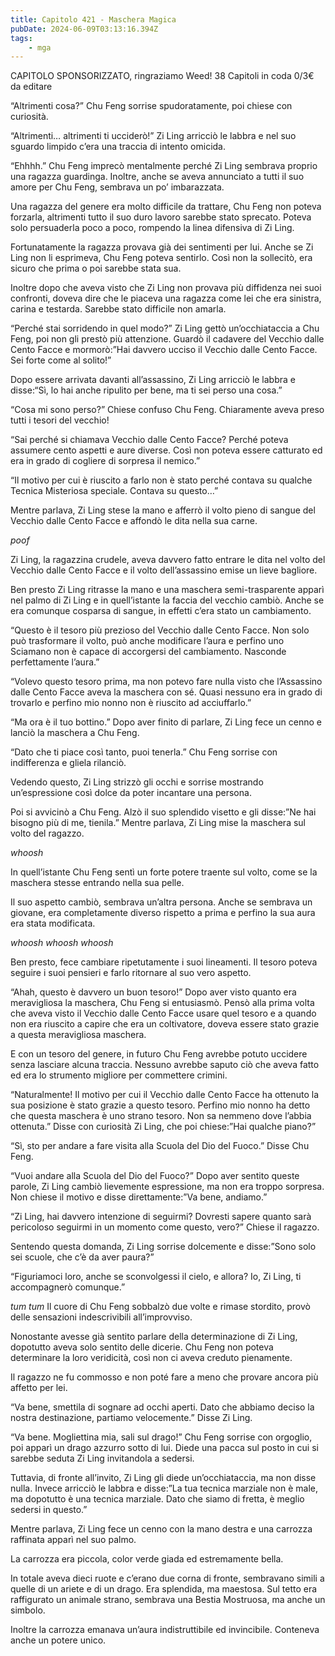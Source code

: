 ```yaml
---
title: Capitolo 421 - Maschera Magica
pubDate: 2024-06-09T03:13:16.394Z
tags:
    - mga
---
```

                
CAPITOLO SPONSORIZZATO, ringraziamo Weed!
38 Capitoli in coda 0/3€
da editare


“Altrimenti cosa?” Chu Feng sorrise spudoratamente, poi chiese con curiosità.


“Altrimenti… altrimenti ti ucciderò!” Zi Ling arricciò le labbra e nel suo sguardo limpido c’era una traccia di intento omicida.


“Ehhhh.” Chu Feng imprecò mentalmente perché Zi Ling sembrava proprio una ragazza guardinga. Inoltre, anche se aveva annunciato a tutti il suo amore per Chu Feng, sembrava un po’ imbarazzata.


Una ragazza del genere era molto difficile da trattare, Chu Feng non poteva forzarla, altrimenti tutto il suo duro lavoro sarebbe stato sprecato. Poteva solo persuaderla poco a poco, rompendo la linea difensiva di Zi Ling.


Fortunatamente la ragazza provava già dei sentimenti per lui. Anche se Zi Ling non li esprimeva, Chu Feng poteva sentirlo.
Così non la sollecitò, era sicuro che prima o poi sarebbe stata sua.


Inoltre dopo che aveva visto che Zi Ling non provava più diffidenza nei suoi confronti, doveva dire che le piaceva una ragazza come lei che era sinistra, carina e testarda. Sarebbe stato difficile non amarla.


“Perché stai sorridendo in quel modo?” Zi Ling gettò un’occhiataccia a Chu Feng, poi non gli prestò più attenzione. Guardò il cadavere del Vecchio dalle Cento Facce e mormorò:”Hai davvero ucciso il Vecchio dalle Cento Facce. Sei forte come al solito!”


Dopo essere arrivata davanti all’assassino, Zi Ling arricciò le labbra e disse:“Sì, lo hai anche ripulito per bene, ma ti sei perso una cosa.”


“Cosa mi sono perso?” Chiese confuso Chu Feng. Chiaramente aveva preso tutti i tesori del vecchio!


“Sai perché si chiamava Vecchio dalle Cento Facce? Perché poteva assumere cento aspetti e aure diverse. Così non poteva essere catturato ed era in grado di cogliere di sorpresa il nemico.”


“Il motivo per cui è riuscito a farlo non è stato perché contava su qualche Tecnica Misteriosa speciale. Contava su questo…”


Mentre parlava, Zi Ling stese la mano e afferrò il volto pieno di sangue del Vecchio dalle Cento Facce e affondò le dita nella sua carne.


*poof*


Zi Ling, la ragazzina crudele, aveva davvero fatto entrare le dita nel volto del Vecchio dalle Cento Facce e il volto dell’assassino emise un lieve bagliore.


Ben presto Zi Ling ritrasse la mano e una maschera semi-trasparente apparì nel palmo di Zi Ling e in quell’istante la faccia del vecchio cambiò. Anche se era comunque cosparsa di sangue, in effetti c’era stato un cambiamento.


“Questo è il tesoro più prezioso del Vecchio dalle Cento Facce. Non solo può trasformare il volto, può anche modificare l’aura e perfino uno Sciamano non è capace di accorgersi del cambiamento. Nasconde perfettamente l’aura.”


“Volevo questo tesoro prima, ma non potevo fare nulla visto che l’Assassino dalle Cento Facce aveva la maschera con sé. Quasi nessuno era in grado di trovarlo e perfino mio nonno non è riuscito ad acciuffarlo.”


“Ma ora è il tuo bottino.” Dopo aver finito di parlare, Zi Ling fece un cenno e lanciò la maschera a Chu Feng.


“Dato che ti piace così tanto, puoi tenerla.” Chu Feng sorrise con indifferenza e gliela rilanciò.


Vedendo questo, Zi Ling strizzò gli occhi e sorrise mostrando un’espressione così dolce da poter incantare una persona.


Poi si avvicinò a Chu Feng. Alzò il suo splendido visetto e gli disse:”Ne hai bisogno più di me, tienila.” Mentre parlava, Zi Ling mise la maschera sul volto del ragazzo.


*whoosh*


In quell’istante Chu Feng sentì un forte potere traente sul volto, come se la maschera stesse entrando nella sua pelle.


Il suo aspetto cambiò, sembrava un’altra persona. Anche se sembrava un giovane, era completamente diverso rispetto a prima e perfino la sua aura era stata modificata.


*whoosh whoosh whoosh*


Ben presto, fece cambiare ripetutamente i suoi lineamenti. Il tesoro poteva seguire i suoi pensieri e farlo ritornare al suo vero aspetto.


“Ahah, questo è davvero un buon tesoro!” Dopo aver visto quanto era meravigliosa la maschera, Chu Feng si entusiasmò. Pensò alla prima volta che aveva visto il Vecchio dalle Cento Facce usare quel tesoro e a quando non era riuscito a capire che era un coltivatore, doveva essere stato grazie a questa meravigliosa maschera.


E con un tesoro del genere, in futuro Chu Feng avrebbe potuto uccidere senza lasciare alcuna traccia. Nessuno avrebbe saputo ciò che aveva fatto ed era lo strumento migliore per commettere crimini.


“Naturalmente! Il motivo per cui il Vecchio dalle Cento Facce ha ottenuto la sua posizione è stato grazie a questo tesoro. Perfino mio nonno ha detto che questa maschera è uno strano tesoro.
Non sa nemmeno dove l’abbia ottenuta.” Disse con curiosità Zi Ling, che poi chiese:”Hai qualche piano?”


“Sì, sto per andare a fare visita alla Scuola del Dio del Fuoco.” Disse Chu Feng.


“Vuoi andare alla Scuola del Dio del Fuoco?” Dopo aver sentito queste parole, Zi Ling cambiò lievemente espressione, ma non era troppo sorpresa. Non chiese il motivo e disse direttamente:”Va bene, andiamo.”


“Zi Ling, hai davvero intenzione di seguirmi? Dovresti sapere quanto sarà pericoloso seguirmi in un momento come questo, vero?” Chiese il ragazzo.


Sentendo questa domanda, Zi Ling sorrise dolcemente e disse:”Sono solo sei scuole, che c’è da aver paura?”


“Figuriamoci loro, anche se sconvolgessi il cielo, e allora? Io, Zi Ling, ti accompagnerò comunque.”


*tum tum* Il cuore di Chu Feng sobbalzò due volte e rimase stordito, provò delle sensazioni indescrivibili all’improvviso.


Nonostante avesse già sentito parlare della determinazione di Zi Ling, dopotutto aveva solo sentito delle dicerie. Chu Feng non poteva determinare la loro veridicità, così non ci aveva creduto pienamente.


Il ragazzo ne fu commosso e non poté fare a meno che provare ancora più affetto per lei.


“Va bene, smettila di sognare ad occhi aperti. Dato che abbiamo deciso la nostra destinazione, partiamo velocemente.” Disse Zi Ling.


“Va bene. Mogliettina mia, sali sul drago!” Chu Feng sorrise con orgoglio, poi apparì un drago azzurro sotto di lui. Diede una pacca sul posto in cui si sarebbe seduta Zi Ling invitandola a sedersi.


Tuttavia, di fronte all’invito, Zi Ling gli diede un’occhiataccia, ma non disse nulla. Invece arricciò le labbra e disse:”La tua tecnica marziale non è male, ma dopotutto è una tecnica marziale. Dato che siamo di fretta, è meglio sedersi in questo.”


Mentre parlava, Zi Ling fece un cenno con la mano destra e una carrozza raffinata apparì nel suo palmo.


La carrozza era piccola, color verde giada ed estremamente bella.


In totale aveva dieci ruote e c’erano due corna di fronte, sembravano simili a quelle di un ariete e di un drago. Era splendida, ma maestosa. Sul tetto era raffigurato un animale strano, sembrava una Bestia Mostruosa, ma anche un simbolo.


Inoltre la carrozza emanava un’aura indistruttibile ed invincibile. Conteneva anche un potere unico.



